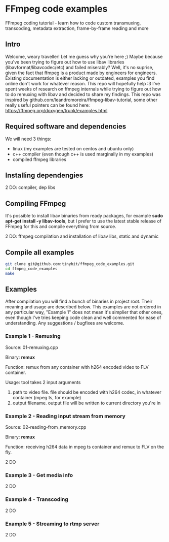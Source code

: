 # FFmpeg code examples
FFmpeg coding tutorial - learn how to code custom transmuxing, transcoding, metadata extraction, frame-by-frame reading and more

## Intro
Welcome, weary traveller! Let me guess why you're here ;) Maybe because you've been trying to figure out how to use libav libraries (libavformat/libavcodec/etc) and failed miserably? Well, it's no suprise, given the fact that ffmpeg is a product made by engineers for engineers. Existing documentation is either lacking or outdated, examples you find online don't work for whatever reason. This repo will hopefully help :3 I've spent weeks of research on ffmpeg internals while trying to figure out how to do remuxing with libav and decided to share my findings. This repo was inspired by github.com/leandromoreira/ffmpeg-libav-tutorial, some other really useful pointers can be found here: https://ffmpeg.org/doxygen/trunk/examples.html

## Required software and dependencies
We will need 3 things:
- linux (my examples are tested on centos and ubuntu only)
- c++ compiler (even though c++ is used marginally in my examples)
- compiled ffmpeg libraries

## Installing dependengies
2 DO: compiler, dep libs

## Compiling FFmpeg
It's possible to install libav binaries from ready packages, for example **sudo apt-get install -y libav-tools**, but I prefer to use the latest stable release of FFmpeg for this and compile everything from source.

2 DO: ffmpeg compilation and installation of libav libs, static and dynamic

## Compile all examples
```bash
git clone git@github.com:tinybit/ffmpeg_code_examples.git
cd ffmpeg_code_examples
make
```

## Examples
After compilation you will find a bunch of binaries in project root. Their meaning and usage are described below.
This examples are not ordered in any particular way, "Example 1" does not mean it's simplier that other ones, even though I've tries keeping code clean and well commented for ease of understanding. Any suggestions / bugfixes are welcome.

### Example 1 - Remuxing
Source: 01-remuxing.cpp

Binary: **remux**

Function: remux from any container with h264 encoded video to FLV container.

Usage: tool takes 2 input arguments

1) path to video file. file should be encoded with h264 codec, in whatever container (mpeg ts, for example)
2) output filename. output file will be written to current directory you're in

### Example 2 - Reading input stream from memory
Source: 02-reading-from_memory.cpp

Binary: **remux**

Function: receiving h264 data in mpeg ts container and remux to FLV on the fly.

2 DO

### Example 3 - Get media info
2 DO

### Example 4 - Transcoding
2 DO

### Example 5 - Streaming to rtmp server
2 DO
